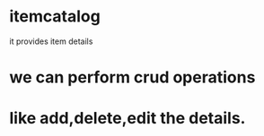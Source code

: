 # itemcatalog
it provides item details 
# we can perform crud operations
# like add,delete,edit the details.
